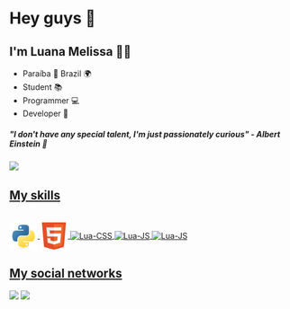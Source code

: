 # Hey guys 👋
## I'm Luana Melissa 👩‍💻
- Paraíba 🌵 Brazil 🌍
- Student 📚
- Programmer 💻
- Developer 🚀
##### "I don't have any special talent, I'm just passionately curious" - Albert Einstein 🧠
<div>
  <a href="https://github.com/lua-programmer">
  <img height="180em" src="https://github-readme-stats.vercel.app/api?username=lua-programmer&show_icons=true&theme=dracula&include_all_commits=true&count_private=true"/>
</div>
  
## My skills
<div style="display: inline_block"><br>
   <img align="center" alt="Lua-Python" height="50" width="50" src="https://raw.githubusercontent.com/devicons/devicon/master/icons/python/python-original.svg">
   <img align="center" alt="Lua-HTML" height="50" width="50" src="https://raw.githubusercontent.com/devicons/devicon/master/icons/html5/html5-original.svg">
   <img align="center" alt="Lua-CSS" height="50" width="50" src="https://cdn.jsdelivr.net/gh/devicons/devicon/icons/css3/css3-original.svg">
   <img align="center" alt="Lua-JS" height="50" width="50" src="https://cdn.jsdelivr.net/gh/devicons/devicon/icons/javascript/javascript-original.svg">
   <img align="center" alt="Lua-JS" height="50" width="50" src="https://cdn.jsdelivr.net/gh/devicons/devicon/icons/postgresql/postgresql-original.svg">

  
<div> 
  
## My social networks
  <a href="https://www.instagram.com/luana.melissa/" target="_blank"><img src="https://img.shields.io/badge/-Instagram-%23E4405F?style=for-the-badge&logo=instagram&logoColor=white" target="_blank"></a>
  <a href="https://www.linkedin.com/in/luana-melissa-%F0%9F%9A%80-473208207/" target="_blank"><img src="https://img.shields.io/badge/-LinkedIn-%230077B5?style=for-the-badge&logo=linkedin&logoColor=white" target="_blank"></a> 

</div>
 
